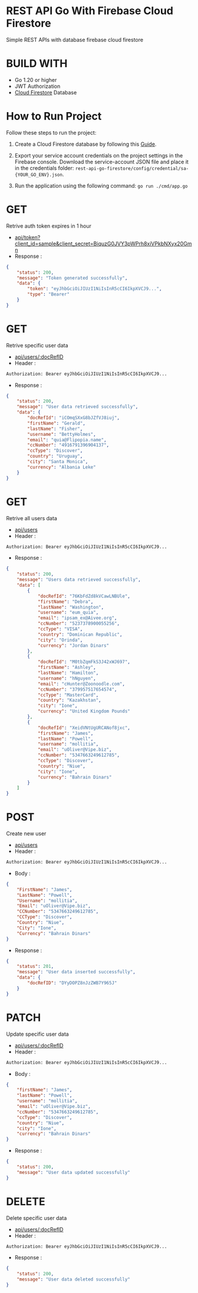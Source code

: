 # REST API Go With Firebase Cloud Firestore
Simple REST APIs with database firebase cloud firestore
# BUILD WITH
- Go 1.20 or higher
- JWT Authorization
- [Cloud Firestore](https://firebase.google.com/docs/firestore/quickstart) Database

# How to Run Project

Follow these steps to run the project:

1. Create a Cloud Firestore database by following this [Guide](https://firebase.google.com/docs/firestore/quickstart).

2. Export your service account credentials on the project settings in the Firebase console. Download the service-account JSON file and place it in the credentials folder: `rest-api-go-firestore/config/credential/sa-{YOUR_GO_ENV}.json`.

3. Run the application using the following command: `go run ./cmd/app.go`

# GET
Retrive auth token expires in 1 hour
- [api/token?client_id=sample&client_secret=BiquzG0JVY3pWPrh8xiVPkbNXyx20Gmn](localhost:8080/api/token?client_id=sample&client_secret=BiquzG0JVY3pWPrh8xiVPkbNXyx20Gmn)
- Response :

```json 
{
    "status": 200,
    "message": "Token generated successfully",
    "data": {
        "token": "eyJhbGciOiJIUzI1NiIsInR5cCI6IkpXVCJ9...",
        "type": "Bearer"
    }
}
```

# GET
Retrive specific user data
- [api/users/:docRefID](localhost:8080/api/users/:docRefID)
- Header :
```sh
Authorization: Bearer eyJhbGciOiJIUzI1NiIsInR5cCI6IkpXVCJ9...
```
- Response :

```json 
{
    "status": 200,
    "message": "User data retrieved successfully",
    "data": {
        "docRefId": "iCOmqSXxG8bJZfVJ8iuj",
        "firstName": "Gerald",
        "lastName": "Fisher",
        "username": "BettyHolmes",
        "email": "quia@Flipopia.name",
        "ccNumber": "4916791396904137",
        "ccType": "Discover",
        "country": "Uruguay",
        "city": "Santa Monica",
        "currency": "Albania Leke"
    }
}
```

# GET
Retrive all users data
- [api/users](localhost:8080/api/users)
- Header :
```sh
Authorization: Bearer eyJhbGciOiJIUzI1NiIsInR5cCI6IkpXVCJ9...
```
- Response :

```json 
{
    "status": 200,
    "message": "Users data retrieved successfully",
    "data": [
        {
            "docRefId": "76KbFdZd8kVCawLNBUle",
            "firstName": "Debra",
            "lastName": "Washington",
            "username": "eum_quia",
            "email": "ipsam_ex@Aivee.org",
            "ccNumber": "5237378900055256",
            "ccType": "VISA",
            "country": "Dominican Republic",
            "city": "Orinda",
            "currency": "Jordan Dinars"
        },
        {
            "docRefId": "M0tbZqmFkS3J42xWJ697",
            "firstName": "Ashley",
            "lastName": "Hamilton",
            "username": "hNguyen",
            "email": "cHunter@Zoonoodle.com",
            "ccNumber": "379957517654574",
            "ccType": "MasterCard",
            "country": "Kazakhstan",
            "city": "Ione",
            "currency": "United Kingdom Pounds"
        },
        {
            "docRefId": "XeidVNtUgURCANof8jxc",
            "firstName": "James",
            "lastName": "Powell",
            "username": "mollitia",
            "email": "uOliver@Vipe.biz",
            "ccNumber": "5347663249612785",
            "ccType": "Discover",
            "country": "Niue",
            "city": "Ione",
            "currency": "Bahrain Dinars"
        }
    ]
}
```

# POST
Create new user
- [api/users](localhost:8080/api/users)
- Header :
```sh
Authorization: Bearer eyJhbGciOiJIUzI1NiIsInR5cCI6IkpXVCJ9...
```
- Body :

```json 
{
    "FirstName": "James",
    "LastName": "Powell",
    "Username": "mollitia",
    "Email": "uOliver@Vipe.biz",
    "CCNumber": "5347663249612785",
    "CCType": "Discover",
    "Country": "Niue",
    "City": "Ione",
    "Currency": "Bahrain Dinars"
}
```

- Response :

```json 
{
    "status": 201,
    "message": "User data inserted successfully",
    "data": {
        "docRefID": "DYyDOPZ8nJzZWB7Y965J"
    }
}
```

# PATCH
Update specific user data
- [api/users/:docRefID](localhost:8080/api/users/:docRefID)
- Header :
```sh
Authorization: Bearer eyJhbGciOiJIUzI1NiIsInR5cCI6IkpXVCJ9...
```
- Body :

```json 
{
    "firstName": "James",
    "lastName": "Powell",
    "username": "mollitia",
    "email": "uOliver@Vipe.biz",
    "ccNumber": "5347663249612785",
    "ccType": "Discover",
    "country": "Niue",
    "city": "Ione",
    "currency": "Bahrain Dinars"
}
```

- Response :

```json 
{
    "status": 200,
    "message": "User data updated successfully"
}
```


# DELETE
Delete specific user data
- [api/users/:docRefID](localhost:8080/api/users/:docRefID)
- Header :
```sh
Authorization: Bearer eyJhbGciOiJIUzI1NiIsInR5cCI6IkpXVCJ9...
```
- Response :

```json 
{
    "status": 200,
    "message": "User data deleted successfully"
}
```